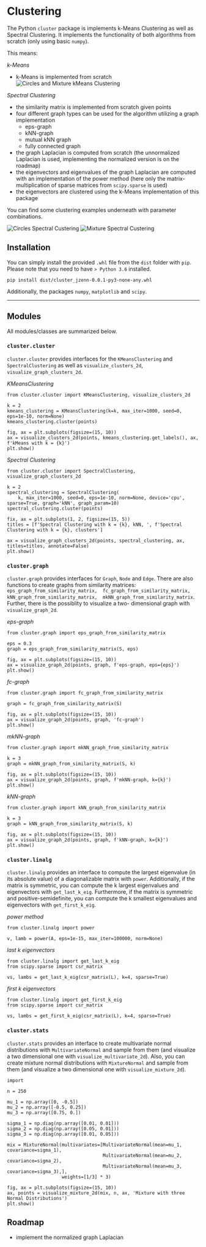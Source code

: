 # Clustering

The Python `cluster` package is implements k-Means Clustering as well as Spectral 
Clustering. It implements the functionality of both algorithms from scratch 
(only using basic `numpy`). 

This means: 

*k-Means*
- k-Means is implemented from scratch
![Circles and Mixture kMeans Clustering](https://raw.githubusercontent.com/jzenn/cluster/master/assets/kMeans_clustering.png)


*Spectral Clustering*
- the similarity matrix is implemented from scratch given points
- four different graph types can be used for the algorithm utilizing a graph 
implementation
    - eps-graph
    - kNN-graph
    - mutual kNN graph
    - fully connected graph
- the graph Laplacian is computed from scratch (the unnormalized Laplacian is used,
implementing the normalized version is on the roadmap)
- the eigenvectors and eigenvalues of the graph Laplacian are computed with an 
implementation of the power method (here only the matrix-multiplication of sparse
matrices from `scipy.sparse` is used)
- the eigenvectors are clustered using the k-Means implementation of this package

You can find some clustering examples underneath with parameter combinations.

![Circles Spectral Custering](https://raw.githubusercontent.com/jzenn/cluster/master/assets/circles_spectral_clustering.png)
![Mixture Spectral Custering](https://raw.githubusercontent.com/jzenn/cluster/master/assets/mixture_spectral_clustering.png)

## Installation

You can simply install the provided `.whl` file from the `dist` 
folder with `pip`. Please note that you need to have `> Python 3.6` 
installed.
 
```
pip install dist/cluster_jzenn-0.0.1-py3-none-any.whl
```

Additionally, the packages `numpy`, `matplotlib` and `scipy`.

---
## Modules 
All modules/classes are summarized below.

### `cluster.cluster`
`cluster.cluster` provides interfaces for the `KMeansClustering` and `SpectralClustering`
as well as `visualize_clusters_2d`, `visualize_graph_clusters_2d`.

*KMeansClustering*
```
from cluster.cluster import KMeansClustering, visualize_clusters_2d

k = 2
kmeans_clustering = KMeansClustering(k=k, max_iter=1000, seed=0, eps=1e-10, norm=None)
kmeans_clustering.cluster(points)

fig, ax = plt.subplots(figsize=(15, 10))
ax = visualize_clusters_2d(points, kmeans_clustering.get_labels(), ax, f'kMeans with k = {k}')
plt.show()
```

*Spectral Clustering*
```
from cluster.cluster import SpectralClustering, visualize_graph_clusters_2d

k = 2
spectral_clustering = SpectralClustering(
    k, max_iter=1000, seed=0, eps=1e-10, norm=None, device='cpu', sparse=True, graph='kNN', graph_param=10)
spectral_clustering.cluster(points)

fix, ax = plt.subplots(1, 2, figsize=(15, 5))
titles = [f'Spectral Clustering with k = {k}, kNN, ', f'Spectral Clustering with k = {k}, clusters']

ax = visualize_graph_clusters_2d(points, spectral_clustering, ax, titles=titles, annotate=False)
plt.show()
```

### `cluster.graph`
`cluster.graph` provides interfaces for `Graph`, `Node` and `Edge`. There are also 
functions to create graphs from similarity matrices: `eps_graph_from_similarity_matrix, 
fc_graph_from_similarity_matrix, kNN_graph_from_similarity_matrix, 
mkNN_graph_from_similarity_matrix`. Further, there is the possiblity to visualize a two-
dimensional graph with `visualize_graph_2d`.

*eps-graph*
```
from cluster.graph import eps_graph_from_similarity_matrix

eps = 0.3
graph = eps_graph_from_similarity_matrix(S, eps)

fig, ax = plt.subplots(figsize=(15, 10))
ax = visualize_graph_2d(points, graph, f'eps-graph, eps={eps}')
plt.show()
```

*fc-graph*
```
from cluster.graph import fc_graph_from_similarity_matrix

graph = fc_graph_from_similarity_matrix(S)

fig, ax = plt.subplots(figsize=(15, 10))
ax = visualize_graph_2d(points, graph, 'fc-graph')
plt.show()
```

*mkNN-graph*
```
from cluster.graph import mkNN_graph_from_similarity_matrix

k = 3
graph = mkNN_graph_from_similarity_matrix(S, k)

fig, ax = plt.subplots(figsize=(15, 10))
ax = visualize_graph_2d(points, graph, f'mkNN-graph, k={k}')
plt.show()
```

*kNN-graph*
```
from cluster.graph import kNN_graph_from_similarity_matrix

k = 3
graph = kNN_graph_from_similarity_matrix(S, k)

fig, ax = plt.subplots(figsize=(15, 10))
ax = visualize_graph_2d(points, graph, f'kNN-graph, k={k}')
plt.show()
```

### `cluster.linalg`
`cluster.linalg` provides an interface to compute the largest eigenvalue (in its 
absolute value) of a diagonalizable matrix with `power`. Additionally, 
if the matrix is symmetric, you can compute the k largest eigenvalues and eigenvectors 
with `get_last_k_eig`. Furthermore, if the matrix is symmetric and positive-semidefinite,
you can compute the k smallest eigenvalues and eigenvectors with `get_first_k_eig`.

*power method*
```
from cluster.linalg import power

v, lamb = power(A, eps=1e-15, max_iter=100000, norm=None)
```

*last k eigenvectors*
```
from cluster.linalg import get_last_k_eig
from scipy.sparse import csr_matrix

vs, lambs = get_last_k_eig(csr_matrix(L), k=4, sparse=True)
```

*first k eigenvectors*
```
from cluster.linalg import get_first_k_eig
from scipy.sparse import csr_matrix

vs, lambs = get_first_k_eig(csr_matrix(L), k=4, sparse=True)
```

### `cluster.stats`
`cluster.stats` provides an interface to create multivariate normal distributions 
with `MultivariateNormal` and sample from them (and visualize a two dimensional one with 
`visualize_multivariate_2d`). Also, you can create mixture normal distributions 
with `MixtureNormal` and sample from them (and visualize a two dimensional one with 
`visualize_mixture_2d`).

```
import 

n = 250

mu_1 = np.array([0, -0.5])
mu_2 = np.array([-0.5, 0.25])
mu_3 = np.array([0.75, 0.])

sigma_1 = np.diag(np.array([0.01, 0.01]))
sigma_2 = np.diag(np.array([0.05, 0.01]))
sigma_3 = np.diag(np.array([0.01, 0.05]))

mix = MixtureNormal(multivariates=[MultivariateNormal(mean=mu_1, covariance=sigma_1), 
                                   MultivariateNormal(mean=mu_2, covariance=sigma_2),
                                   MultivariateNormal(mean=mu_3, covariance=sigma_3),], 
                    weights=[1/3] * 3)

fig, ax = plt.subplots(figsize=(15, 10))
ax, points = visualize_mixture_2d(mix, n, ax, 'Mixture with three Normal Distributions')
plt.show()
```

## Roadmap

- implement the normalized graph Laplacian
